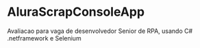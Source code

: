 # AluraScrapConsoleApp

Avaliacao para vaga de desenvolvedor Senior de RPA, usando C# .netframework e Selenium
